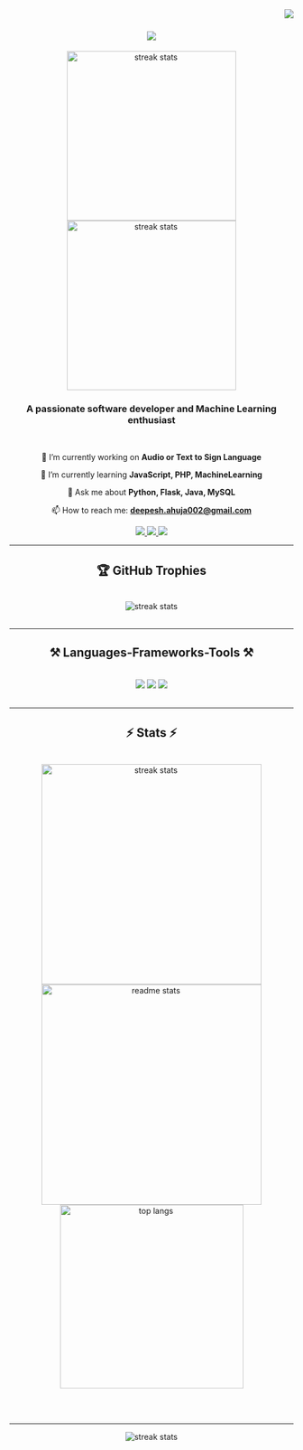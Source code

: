 <img align="right" src="https://visitor-badge.laobi.icu/badge?page_id=DeepeshAhuja.DeepeshAhuja" />

<h1 align="center">
    <img src="https://readme-typing-svg.herokuapp.com/?font=Righteous&size=35&center=true&vCenter=true&width=500&height=70&duration=4000&lines=Hi+There!+👋;+I'm+Deepesh+Ahuja!;" />
</h1>

<div align=center>
  <img src="https://user-images.githubusercontent.com/74038190/240906093-9be4d344-6782-461a-b5a6-32a07bf7b34e.gif" width="300px" alt="streak stats"/>
  <img src="https://user-images.githubusercontent.com/74038190/238353480-219bcc70-f5dc-466b-9a60-29653d8e8433.gif" width="300px" alt="streak stats"/>
  <!-- <img src="https://octodex.github.com/images/ironcat.jpg" height="350px" width="350px" alt="streak stats"/> -->
</div>

<h3 align="center">A passionate software developer and Machine Learning enthusiast</h3>

<br/>

<div align="center">
 
 🔭 I’m currently working on **Audio or Text to Sign Language**
 
 🌱 I’m currently learning **JavaScript, PHP, MachineLearning**

💬 Ask me about **Python, Flask, Java, MySQL**

📫 How to reach me: **deepesh.ahuja002@gmail.com**

 </div>

<div align="center"> 
  <a href="mailto:deepesh.ahuja002@gmail.com">
    <img src="https://img.shields.io/badge/Gmail-333333?style=for-the-badge&logo=gmail&logoColor=red" />
  </a>
  <a href="https://www.linkedin.com/in/deepeshahuja/" target="_blank">
    <img src="https://img.shields.io/badge/LinkedIn-0077B5?style=for-the-badge&logo=linkedin&logoColor=white" target="_blank" />
  </a>
  <a href="https://drive.google.com/file/d/17kEpges-v0L6qutw4cEy5cWzWIzMjkU2/view?usp=sharing" target="_blank">
     <img src="https://shields.io/badge/Resume-008ad3?style=for-the-badge&logoColor=white" target="_blank" />
  </a>
</div>

 <hr/>

 <h2 align="center">🏆 GitHub Trophies</h2>
<br>
<div align=center>
  <img src="https://github-profile-trophy.vercel.app/?username=DeepeshAhuja&theme=radical&no-frame=false&no-bg=false&margin-w=4" alt="streak stats"/>
</div>

<br/>
<hr/>
 
<h2 align="center">⚒️ Languages-Frameworks-Tools ⚒️</h2>
<br/>
<div align="center">
    <img src="https://skillicons.dev/icons?i=python,vscode,html,css,bootstrap,javascript,git,github,flask" />
    <img src="https://skillicons.dev/icons?i=mysql,postman,c,java,eclipse,pytorch,php,figma" />
    <img src="https://skillicons.dev/icons?i=linux,blender,raspberrypi" /><br>
</div>

<br/>
<hr/>

<h2 align="center">⚡ Stats ⚡</h2>
<br>
<div align=center>
  <img width=390 src="https://github-readme-stats.vercel.app/api?username=DeepeshAhuja&theme=dark&hide_border=false&include_all_commits=false&count_private=false" alt="streak stats"/><br/>
  <img width=390 src="https://github-readme-streak-stats.herokuapp.com/?user=DeepeshAhuja&theme=dark&hide_border=false" alt="readme stats" />
  <br/>
  <img width=325 align="center" src="https://github-readme-stats.vercel.app/api/top-langs/?username=DeepeshAhuja&theme=dark&hide_border=false&include_all_commits=false&count_private=false&layout=compact" alt="top langs" />
</div>

<br/><br/>
<hr/>

<div align=center>
  <img src="https://quotes-github-readme.vercel.app/api?type=horizontal&theme=radical" alt="streak stats"/>
</div>
